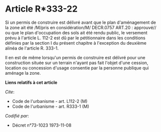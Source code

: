 # Article R*333-22

Si un permis de construire est délivré avant que le plan d'aménagement de la zone ait été /M/pris en considération/M/
DECR.0757 ART.20 : approuvé// ou que le plan d'occupation des sols ait été rendu public, le versement prévu à l'article L.
112-2 est dû par le pétitionnaire dans les conditions définies par la section I du présent chapitre à l'exception du deuxième
alinéa de l'article R. 333-1.

Il en est de même lorsqu'un permis de construire est délivré pour une construction située sur un terrain n'ayant pas fait
l'objet d'une cession, location ou concession d'usage consentie par la personne publique qui aménage la zone.

**Liens relatifs à cet article**

_Cite_:

  - Code de l'urbanisme - art. L112-2 (M)
  - Code de l'urbanisme - art. R333-1 (M)

_Codifié par_:

  - Décret n°73-1023 1973-11-08
